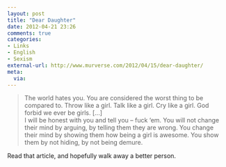 ```yaml
---
layout: post
title: "Dear Daughter"
date: 2012-04-21 23:26
comments: true
categories: 
- Links
- English
- Sexism
external-url: http://www.murverse.com/2012/04/15/dear-daughter/
meta:
  via:
---
```


> The world hates you. You are considered the worst thing to be compared to. Throw like a girl. Talk like a girl. Cry like a girl. God forbid we ever be girls.  [...]</br>
> I will be honest with you and tell you – fuck ‘em. You will not change their mind by arguing, by telling them they are wrong. You change their mind by showing them how being a girl is awesome. You show them by not hiding, by not being demure.

Read that article, and hopefully walk away a better person.
